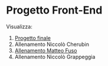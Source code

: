 # Progetto Front-End

Visualizza:
1. [Progetto finale](Progetto)
2. Allenamento Niccolò Cherubin
3. [Allenamento Matteo Fuso](Fuso%20Matteo)
4. Allenamento Niccolò Grappeggia